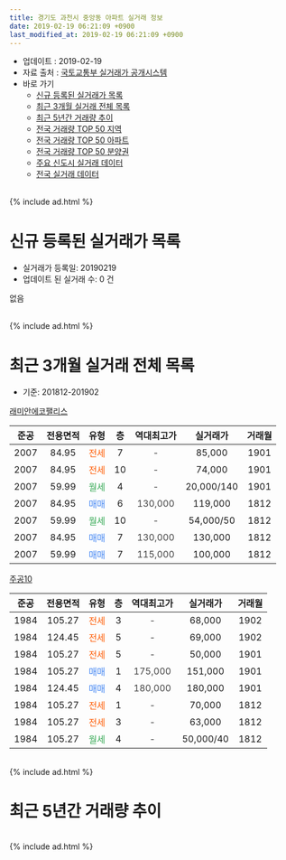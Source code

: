 ```yaml
---
title: 경기도 과천시 중앙동 아파트 실거래 정보
date: 2019-02-19 06:21:09 +0900
last_modified_at: 2019-02-19 06:21:09 +0900
---
```


* 업데이트 : 2019-02-19
* 자료 출처 : [국토교통부 실거래가 공개시스템](http://rt.molit.go.kr)
* 바로 가기
    * [신규 등록된 실거래가 목록](#신규-등록된-실거래가-목록)
    * [최근 3개월 실거래 전체 목록](#최근-3개월-실거래-전체-목록)
    * [최근 5년간 거래량 추이](#최근-5년간-거래량-추이)
    * [전국 거래량 TOP 50 지역](https://ayogom.github.io/apt-trade-info/최근-3개월-전국에서-가장-거래가-많이-발생한-지역)
    * [전국 거래량 TOP 50 아파트](https://ayogom.github.io/apt-trade-info/최근-3개월-전국에서-가장-거래가-많이-발생한-아파트)
    * [전국 거래량 TOP 50 분양권](https://ayogom.github.io/apt-trade-info/최근-3개월-전국에서-가장-거래가-많이-발생한-분양권)
    * [주요 신도시 실거래 데이터](https://ayogom.github.io/apt-trade-info/주요-신도시)
    * [전국 실거래 데이터](https://ayogom.github.io/apt-trade-info/전국)
<br>
{% include ad.html %}
<br>

# 신규 등록된 실거래가 목록
* 실거래가 등록일: 20190219
* 업데이트 된 실거래 수: 0 건

없음

<br>
{% include ad.html %}
<br>

# 최근 3개월 실거래 전체 목록
* 기준: 201812-201902


[래미안에코팰리스](https://search.naver.com/search.naver?query=%EA%B2%BD%EA%B8%B0%EB%8F%84+%EA%B3%BC%EC%B2%9C%EC%8B%9C+%EC%A4%91%EC%95%99%EB%8F%99+%EB%9E%98%EB%AF%B8%EC%95%88%EC%97%90%EC%BD%94%ED%8C%B0%EB%A6%AC%EC%8A%A4)

|준공|전용면적|유형|층|역대최고가|실거래가|거래월|
|:---:|:---:|:---:|:---:|:---:|:---:|:---:|
|2007|84.95|<span style="color:#ff5a00">전세</span>|7|<span style="color:#444444">-</span>|85,000|1901|
|2007|84.95|<span style="color:#ff5a00">전세</span>|10|<span style="color:#444444">-</span>|74,000|1901|
|2007|59.99|<span style="color:#34a853">월세</span>|4|<span style="color:#444444">-</span>|20,000/140|1901|
|2007|84.95|<span style="color:#4285f3">매매</span>|6|<span style="color:#444444">130,000</span>|119,000|1812|
|2007|59.99|<span style="color:#34a853">월세</span>|10|<span style="color:#444444">-</span>|54,000/50|1812|
|2007|84.95|<span style="color:#4285f3">매매</span>|7|<span style="color:#444444">130,000</span>|130,000|1812|
|2007|59.99|<span style="color:#4285f3">매매</span>|7|<span style="color:#444444">115,000</span>|100,000|1812|

[주공10](https://search.naver.com/search.naver?query=%EA%B2%BD%EA%B8%B0%EB%8F%84+%EA%B3%BC%EC%B2%9C%EC%8B%9C+%EC%A4%91%EC%95%99%EB%8F%99+%EC%A3%BC%EA%B3%B510)

|준공|전용면적|유형|층|역대최고가|실거래가|거래월|
|:---:|:---:|:---:|:---:|:---:|:---:|:---:|
|1984|105.27|<span style="color:#ff5a00">전세</span>|3|<span style="color:#444444">-</span>|68,000|1902|
|1984|124.45|<span style="color:#ff5a00">전세</span>|5|<span style="color:#444444">-</span>|69,000|1902|
|1984|105.27|<span style="color:#ff5a00">전세</span>|5|<span style="color:#444444">-</span>|50,000|1901|
|1984|105.27|<span style="color:#4285f3">매매</span>|1|<span style="color:#444444">175,000</span>|151,000|1901|
|1984|124.45|<span style="color:#4285f3">매매</span>|4|<span style="color:#444444">180,000</span>|180,000|1901|
|1984|105.27|<span style="color:#ff5a00">전세</span>|1|<span style="color:#444444">-</span>|70,000|1812|
|1984|105.27|<span style="color:#ff5a00">전세</span>|3|<span style="color:#444444">-</span>|63,000|1812|
|1984|105.27|<span style="color:#34a853">월세</span>|4|<span style="color:#444444">-</span>|50,000/40|1812|


<br>
{% include ad.html %}
<br>

# 최근 5년간 거래량 추이


<div style="width:100%;">
    <canvas id="deal_progress" height="200"></canvas>
</div>

<script>
new Chart(document.getElementById("deal_progress"), {
    type: 'line',
    data: {
        labels: ['201402','201403','201404','201405','201406','201407','201408','201409','201410','201411','201412','201501','201502','201503','201504','201505','201506','201507','201508','201509','201510','201511','201512','201601','201602','201603','201604','201605','201606','201607','201608','201609','201610','201611','201612','201701','201702','201703','201704','201705','201706','201707','201708','201709','201710','201711','201712','201801','201802','201803','201804','201805','201806','201807','201808','201809','201810','201811','201812','201901','201902'],
        datasets: [{
            label: '매매',
            pointRadius: 1,
            data: [10, 2, 5, 2, 8, 4, 5, 9, 11, 8, 11, 3, 9, 9, 18, 5, 6, 21, 8, 8, 11, 9, 5, 3, 8, 18, 18, 9, 13, 4, 12, 9, 9, 0, 3, 0, 2, 5, 6, 9, 14, 21, 0, 2, 2, 3, 9, 12, 4, 3, 3, 1, 4, 5, 11, 2, 0, 0, 3, 2, 0],
            borderColor: "rgba(255, 201, 14, 1)",
            backgroundColor: "rgba(255, 201, 14, 0.5)",
            fill: false,
            lineTension: 0
        },{
            label: '전월세',
            pointRadius: 1,
            data: [22, 27, 16, 14, 6, 20, 17, 19, 13, 19, 24, 36, 32, 25, 18, 20, 20, 23, 13, 15, 18, 6, 13, 12, 16, 16, 5, 8, 9, 8, 12, 9, 11, 9, 7, 12, 17, 14, 16, 7, 9, 7, 13, 9, 6, 10, 15, 8, 8, 15, 5, 5, 9, 9, 6, 7, 13, 9, 4, 4, 2],
            borderColor: "rgba(0, 141, 185, 1)",
            backgroundColor: "rgba(0, 141, 185, 0.5)",
            fill: false,
            lineTension: 0
        }
        ]
    },
    options: {
        responsive: true,
        title: {
            display: false
        },
        tooltips: {
            mode: 'index',
            intersect: false
        },
        hover: {
            mode: 'nearest',
            intersect: true
        },
        scales: {
            xAxes: [{
                display: true,
                scaleLabel: {
                    display: true,
                    labelString: '년/월'
                }
            }],
            yAxes: [{
                display: true,
                ticks: {
                    suggestedMin: 0,
                },
                scaleLabel: {
                    display: true,
                    labelString: '실거래 수'
                }
            }]
        }
    }
});

</script>


<br>
{% include ad.html %}
<br>

